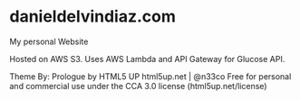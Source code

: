 danieldelvindiaz.com
====================

My personal Website

Hosted on AWS S3. 
Uses AWS Lambda and API Gateway for Glucose API.

Theme By:
Prologue by HTML5 UP
html5up.net | @n33co
Free for personal and commercial use under the CCA 3.0 license (html5up.net/license)
